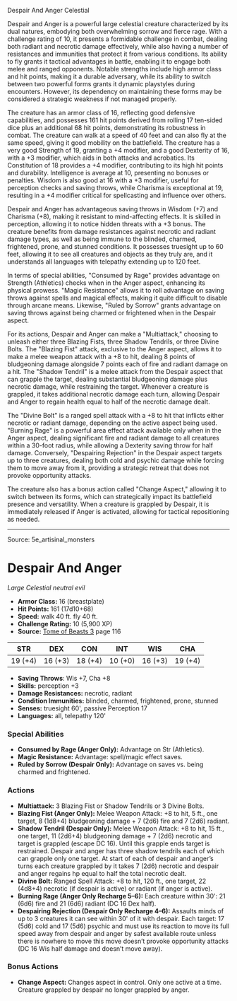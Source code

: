 <MonsterName/>Despair And Anger</MonsterName>
<CreatureType/>Celestial</CreatureType>

<summary>Despair and Anger is a powerful large celestial creature characterized by its dual natures, embodying both overwhelming sorrow and fierce rage. With a challenge rating of 10, it presents a formidable challenge in combat, dealing both radiant and necrotic damage effectively, while also having a number of resistances and immunities that protect it from various conditions. Its ability to fly grants it tactical advantages in battle, enabling it to engage both melee and ranged opponents. Notable strengths include high armor class and hit points, making it a durable adversary, while its ability to switch between two powerful forms grants it dynamic playstyles during encounters. However, its dependency on maintaining these forms may be considered a strategic weakness if not managed properly.</summary>

<detail>

The creature has an armor class of 16, reflecting good defensive capabilities, and possesses 161 hit points derived from rolling 17 ten-sided dice plus an additional 68 hit points, demonstrating its robustness in combat. The creature can walk at a speed of 40 feet and can also fly at the same speed, giving it good mobility on the battlefield. The creature has a very good Strength of 19, granting a +4 modifier, and a good Dexterity of 16, with a +3 modifier, which aids in both attacks and acrobatics. Its Constitution of 18 provides a +4 modifier, contributing to its high hit points and durability. Intelligence is average at 10, presenting no bonuses or penalties. Wisdom is also good at 16 with a +3 modifier, useful for perception checks and saving throws, while Charisma is exceptional at 19, resulting in a +4 modifier critical for spellcasting and influence over others.

Despair and Anger has advantageous saving throws in Wisdom (+7) and Charisma (+8), making it resistant to mind-affecting effects. It is skilled in perception, allowing it to notice hidden threats with a +3 bonus. The creature benefits from damage resistances against necrotic and radiant damage types, as well as being immune to the blinded, charmed, frightened, prone, and stunned conditions. It possesses truesight up to 60 feet, allowing it to see all creatures and objects as they truly are, and it understands all languages with telepathy extending up to 120 feet.

In terms of special abilities, "Consumed by Rage" provides advantage on Strength (Athletics) checks when in the Anger aspect, enhancing its physical prowess. "Magic Resistance" allows it to roll advantage on saving throws against spells and magical effects, making it quite difficult to disable through arcane means. Likewise, "Ruled by Sorrow" grants advantage on saving throws against being charmed or frightened when in the Despair aspect.

For its actions, Despair and Anger can make a "Multiattack," choosing to unleash either three Blazing Fists, three Shadow Tendrils, or three Divine Bolts. The "Blazing Fist" attack, exclusive to the Anger aspect, allows it to make a melee weapon attack with a +8 to hit, dealing 8 points of bludgeoning damage alongside 7 points each of fire and radiant damage on a hit. The "Shadow Tendril" is a melee attack from the Despair aspect that can grapple the target, dealing substantial bludgeoning damage plus necrotic damage, while restraining the target. Whenever a creature is grappled, it takes additional necrotic damage each turn, allowing Despair and Anger to regain health equal to half of the necrotic damage dealt.

The "Divine Bolt" is a ranged spell attack with a +8 to hit that inflicts either necrotic or radiant damage, depending on the active aspect being used. "Burning Rage" is a powerful area effect attack available only when in the Anger aspect, dealing significant fire and radiant damage to all creatures within a 30-foot radius, while allowing a Dexterity saving throw for half damage. Conversely, "Despairing Rejection" in the Despair aspect targets up to three creatures, dealing both cold and psychic damage while forcing them to move away from it, providing a strategic retreat that does not provoke opportunity attacks. 

The creature also has a bonus action called "Change Aspect," allowing it to switch between its forms, which can strategically impact its battlefield presence and versatility. When a creature is grappled by Despair, it is immediately released if Anger is activated, allowing for tactical repositioning as needed.</detail>



---

Source: 5e_artisinal_monsters

# Despair And Anger

*Large* *Celestial* *neutral evil*

- **Armor Class:** 16 (breastplate)
- **Hit Points:** 161 (17d10+68)
- **Speed:** walk 40 ft. fly 40 ft.
- **Challenge Rating:** 10 (5,900 XP)
- **Source:** [Tome of Beasts 3](https://koboldpress.com/kpstore/product/tome-of-beasts-3-for-5th-edition/) page 116

| STR | DEX | CON | INT | WIS | CHA |
| --- | --- | --- | --- | --- | --- |
| 19 (+4) | 16 (+3) | 18 (+4) | 10 (+0) | 16 (+3) | 19 (+4) |

- **Saving Throws**: Wis +7, Cha +8
- **Skills:** perception +3
- **Damage Resistances:** necrotic, radiant
- **Condition Immunities:** blinded, charmed, frightened, prone, stunned
- **Senses:** truesight 60', passive Perception 17
- **Languages:** all, telepathy 120'

### Special Abilities

- **Consumed by Rage (Anger Only):** Advantage on Str (Athletics).
- **Magic Resistance:** Advantage: spell/magic effect saves.
- **Ruled by Sorrow (Despair Only):** Advantage on saves vs. being charmed and frightened.

### Actions

- **Multiattack:** 3 Blazing Fist or Shadow Tendrils or 3 Divine Bolts.
- **Blazing Fist (Anger Only):** Melee Weapon Attack: +8 to hit, 5 ft., one target, 8 (1d8+4) bludgeoning damage + 7 (2d6) fire and 7 (2d6) radiant.
- **Shadow Tendril (Despair Only):** Melee Weapon Attack: +8 to hit, 15 ft., one target, 11 (2d6+4) bludgeoning damage + 7 (2d6) necrotic and target is grappled (escape DC 16). Until this grapple ends target is restrained. Despair and anger has three shadow tendrils each of which can grapple only one target. At start of each of despair and anger’s turns each creature grappled by it takes 7 (2d6) necrotic and despair and anger regains hp equal to half the total necrotic dealt.
- **Divine Bolt:** Ranged Spell Attack: +8 to hit, 120 ft., one target, 22 (4d8+4) necrotic (if despair is active) or radiant (if anger is active).
- **Burning Rage (Anger Only Recharge 5–6):** Each creature within 30': 21 (6d6) fire and 21 (6d6) radiant (DC 16 Dex half).
- **Despairing Rejection (Despair Only Recharge 4–6):** Assaults minds of up to 3 creatures it can see within 30' of it with despair. Each target: 17 (5d6) cold and 17 (5d6) psychic and must use its reaction to move its full speed away from despair and anger by safest available route unless there is nowhere to move this move doesn’t provoke opportunity attacks (DC 16 Wis half damage and doesn’t move away).

### Bonus Actions

- **Change Aspect:** Changes aspect in control. Only one active at a time. Creature grappled by despair no longer grappled by anger.




